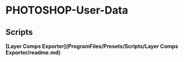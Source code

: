 # PHOTOSHOP-User-Data  

## Scripts  

__[Layer Comps Exporter](ProgramFiles/Presets/Scripts/Layer Comps Exporter/readme.md)__  
  